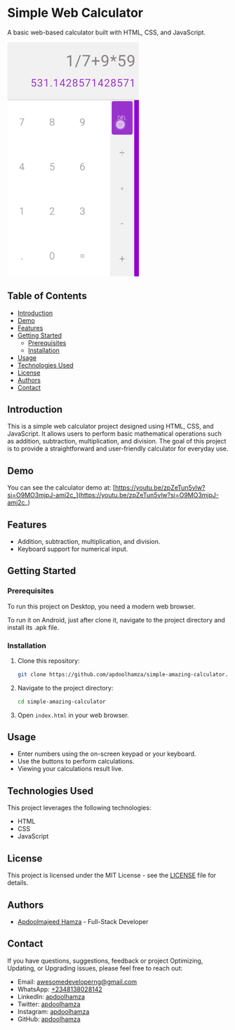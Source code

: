# Simple Web Calculator

A basic web-based calculator built with HTML, CSS, and JavaScript.

<img src="/img/Screenshot1.png" width="300" />

## Table of Contents

- [Introduction](#introduction)
- [Demo](#demo)
- [Features](#features)
- [Getting Started](#getting-started)
  - [Prerequisites](#prerequisites)
  - [Installation](#installation)
- [Usage](#usage)
- [Technologies Used](#technologies-used)
- [License](#license)
- [Authors](#authors)
- [Contact](#contact)

## Introduction

This is a simple web calculator project designed using HTML, CSS, and JavaScript. It allows users to perform basic mathematical operations such as addition, subtraction, multiplication, and division. The goal of this project is to provide a straightforward and user-friendly calculator for everyday use.

## Demo

You can see the calculator demo at: [https://youtu.be/zpZeTun5vlw?si=O9MO3mjpJ-amj2c_](https://youtu.be/zpZeTun5vlw?si=O9MO3mjpJ-amj2c_)

## Features

- Addition, subtraction, multiplication, and division.
- Keyboard support for numerical input.

## Getting Started

### Prerequisites

To run this project on Desktop, you need a modern web browser.

To run it on Android, just after clone it, navigate to the project directory and install its .apk file.

### Installation

1. Clone this repository:

   ```bash
   git clone https://github.com/apdoolhamza/simple-amazing-calculator.git
   ```

2. Navigate to the project directory:

   ```bash
   cd simple-amazing-calculator
   ```

3. Open `index.html` in your web browser.

## Usage

- Enter numbers using the on-screen keypad or your keyboard.
- Use the buttons to perform calculations.
- Viewing your calculations result live.

## Technologies Used

This project leverages the following technologies:

- HTML
- CSS
- JavaScript

## License

This project is licensed under the MIT License - see the [LICENSE](LICENSE.txt) file for details.

## Authors

- [Apdoolmajeed Hamza](https://github.com/apdoolhamza) - Full-Stack Developer

## Contact

If you have questions, suggestions, feedback or project Optimizing, Updating, or Upgrading issues, please feel free to reach out:

- Email: [awesomedeveloperng@gmail.com](mailto:awesomedeveloperng@gmail.com)
- WhatsApp: [+2348138028142](https://wa.me/message/5DXABMAWF6JIJ1)
- LinkedIn: [apdoolhamza](https://www.linkedin.com/in/apdoolhamza/)
- Twitter: [apdoolhamza](https://twitter.com/apdoolhamza/)
- Instagram: [apdoolhamza](https://www.instagram.com/apdoolhamza/)
- GitHub: [apdoolhamza](https://github.com/apdoolhamza/)
